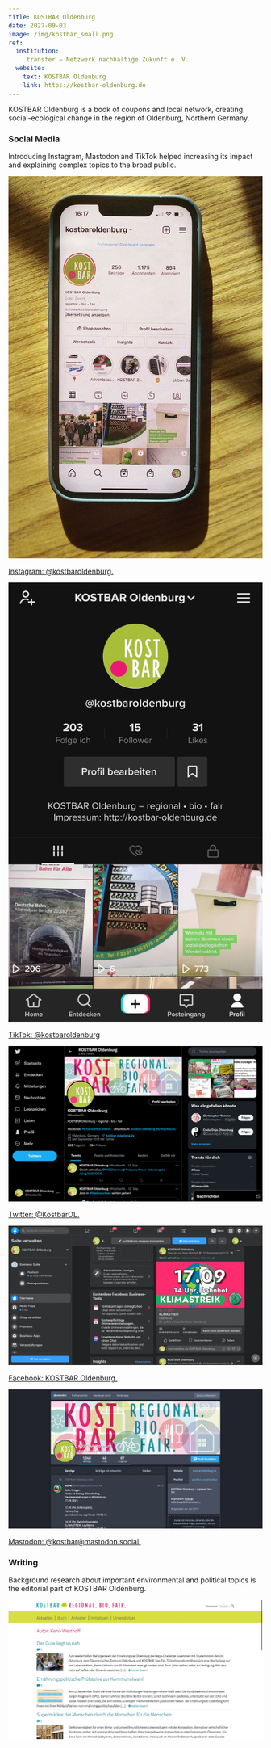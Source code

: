 ```yaml
---
title: KOSTBAR Oldenburg
date: 2027-09-03
image: /img/kostbar_small.png
ref:
  institution:
     transfer – Netzwerk nachhaltige Zukunft e. V.
  website:
    text: KOSTBAR Oldenburg
    link: https://kostbar-oldenburg.de
---
```


KOSTBAR Oldenburg is a book of coupons and local network, creating social-ecological change in the region of Oldenburg, Northern Germany. 

### Social Media

Introducing Instagram, Mastodon and TikTok helped increasing its impact and explaining complex topics to the broad public.

![Instagram: @kostbaroldenburg.](/img/kostbar_01.jpg)

[Instagram: @kostbaroldenburg.](https://www.instagram.com/kostbaroldenburg/)

![TikTok: @kostbaroldenburg.](/img/kostbar_02.jpg)

[TikTok: @kostbaroldenburg](https://www.tiktok.com/@kostbaroldenburg)

![Twitter: @KostbarOL.](/img/kostbar_03.jpg)

[Twitter: @KostbarOL.](https://twitter.com/KostbarOL)

![Facebook: KOSTBAR Oldenburg.](/img/kostbar_04.jpg)

[Facebook: KOSTBAR Oldenburg.](https://www.facebook.com/kostbar.oldenburg/)

![Mastodon: @kostbar@mastodon.social.](/img/kostbar_05.jpg)

[Mastodon: @kostbar@mastodon.social.](https://mastodon.social/@kostbar)

### Writing

Background research about important environmental and political topics is the editorial part of KOSTBAR Oldenburg.

![KOSTBAR posts.](/img/kostbar_06.jpg)
